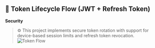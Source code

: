 ## 🔐 Token Lifecycle Flow (JWT + Refresh Token)
**Security**
> ⚙️ This project implements secure token rotation with support for device-based session limits and refresh token revocation.
![Token Flow](./assets/flowchart_diagram_illustrates_the_JSON_Web_Token.png)
